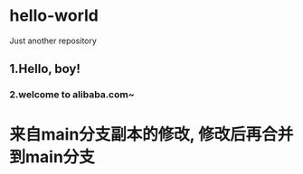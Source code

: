 # hello-world
Just another repository

## 1.Hello, boy!
### 2.welcome to alibaba.com~

# 来自main分支副本的修改, 修改后再合并到main分支
